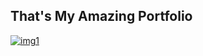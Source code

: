 ## That's My Amazing Portfolio



[![img1](https://user-images.githubusercontent.com/98641231/200166287-930ee132-3bbf-4450-aa75-5349620429bc.png)]()
